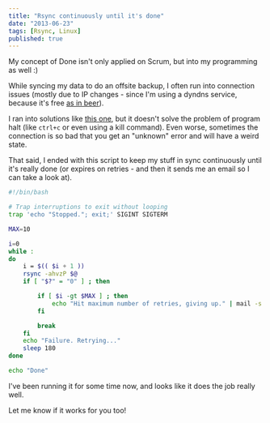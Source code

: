 ```yaml
---
title: "Rsync continuously until it's done"
date: "2013-06-23"
tags: [Rsync, Linux]
published: true
---
```


My concept of Done isn't only applied on Scrum, but into my programming as well :)

While syncing my data to do an offsite backup, I often run into connection issues (mostly due to IP changes - since I'm using a dyndns service, because it's free [as in beer](http://en.wikipedia.org/wiki/Free_as_in_free_beer#.22Free_beer.22_vs_.22free_speech.22_distinction)).

I ran into solutions like [this one](http://superuser.com/questions/302842/resume-rsync-over-ssh-after-broken-connection), but it doesn't solve the problem of program halt (like `ctrl+c` or even using a kill command). Even worse, sometimes the connection is so bad that you get an "unknown" error and will have a weird state.

That said, I ended with this script to keep my stuff in sync continuously until it's really done (or expires on retries - and then it sends me an email so I can take a look at).

```bash
#!/bin/bash

# Trap interruptions to exit without looping
trap 'echo "Stopped."; exit;' SIGINT SIGTERM

MAX=10

i=0
while :
do
    i = $(( $i + 1 ))
    rsync -ahvzP $@
    if [ "$?" = "0" ] ; then

        if [ $i -gt $MAX ] ; then
            echo "Hit maximum number of retries, giving up." | mail -s "Rsync failure" -a "From: Super Rsync <root>" root
        fi

        break
    fi
    echo "Failure. Retrying..."
    sleep 180
done

echo "Done"
```

I've been running it for some time now, and looks like it does the job really well.

Let me know if it works for you too!
